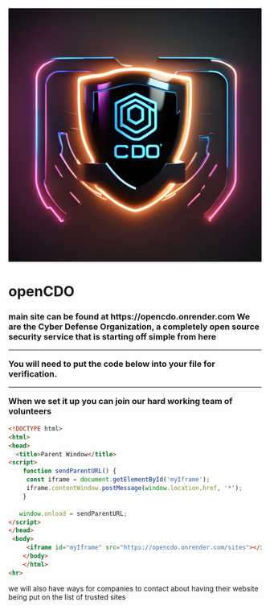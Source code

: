 <img src='cdologo.jpeg'>
<!--meta property=“og:image” content=“cdologo.jpeg ” /> 
<meta property=“og:image” content=“cdologo.jpeg ” /--> 
<h1>openCDO</h1><h3>
 main site can be found at https://opencdo.onrender.com
 We are the Cyber Defense Organization, a completely open source security service that is starting off simple from here
 <hr>
You will need to put the code below into your file for verification.
 <hr>   
When we set it up you can join our hard working team of volunteers
</h3>

```html
<!DOCTYPE html>
<html>
<head>
  <title>Parent Window</title>
<script>
    function sendParentURL() {
     const iframe = document.getElementById('myIframe');
     iframe.contentWindow.postMessage(window.location.href, '*');
    }
    
   window.onload = sendParentURL;
</script>
</head>
 <body>
     <iframe id="myIframe" src="https://opencdo.onrender.com/sites"></iframe>
    </body>
    </html>
<hr>
```
we will also have ways for companies to contact about having their website being put on the list of trusted sites
